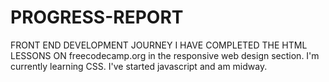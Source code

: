 # PROGRESS-REPORT
FRONT END DEVELOPMENT JOURNEY
I HAVE COMPLETED THE HTML LESSONS ON freecodecamp.org in the responsive web design section.
I'm currently learning CSS.
I've started javascript and am midway.
